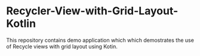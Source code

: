 # Recycler-View-with-Grid-Layout-Kotlin
This repository contains demo application which which demostrates the use of Recycle views with grid layout using Kotin.

